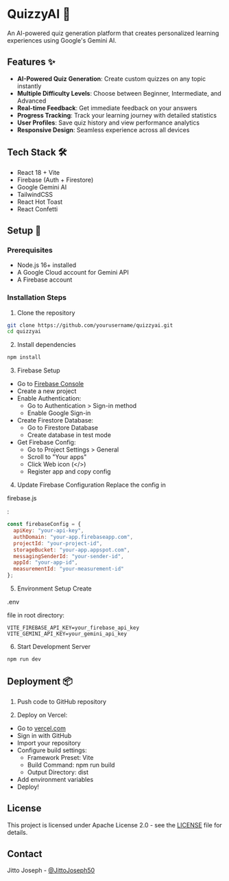 # QuizzyAI 🎯

An AI-powered quiz generation platform that creates personalized learning experiences using Google's Gemini AI.

## Features ✨

- **AI-Powered Quiz Generation**: Create custom quizzes on any topic instantly
- **Multiple Difficulty Levels**: Choose between Beginner, Intermediate, and Advanced
- **Real-time Feedback**: Get immediate feedback on your answers
- **Progress Tracking**: Track your learning journey with detailed statistics
- **User Profiles**: Save quiz history and view performance analytics
- **Responsive Design**: Seamless experience across all devices

## Tech Stack 🛠️

- React 18 + Vite
- Firebase (Auth + Firestore)
- Google Gemini AI
- TailwindCSS
- React Hot Toast
- React Confetti

## Setup 🚀

### Prerequisites
- Node.js 16+ installed
- A Google Cloud account for Gemini API
- A Firebase account

### Installation Steps

1. Clone the repository
```bash
git clone https://github.com/yourusername/quizzyai.git
cd quizzyai
```

2. Install dependencies
```bash
npm install
```

3. Firebase Setup
- Go to [Firebase Console](https://console.firebase.google.com)
- Create a new project
- Enable Authentication:
  - Go to Authentication > Sign-in method
  - Enable Google Sign-in
- Create Firestore Database:
  - Go to Firestore Database
  - Create database in test mode
- Get Firebase Config:
  - Go to Project Settings > General
  - Scroll to "Your apps"
  - Click Web icon (</>)
  - Register app and copy config

4. Update Firebase Configuration
Replace the config in 

firebase.js

:
```javascript
const firebaseConfig = {
  apiKey: "your-api-key",
  authDomain: "your-app.firebaseapp.com",
  projectId: "your-project-id",
  storageBucket: "your-app.appspot.com",
  messagingSenderId: "your-sender-id",
  appId: "your-app-id",
  measurementId: "your-measurement-id"
};
```

5. Environment Setup
Create 

.env

 file in root directory:
```plaintext
VITE_FIREBASE_API_KEY=your_firebase_api_key
VITE_GEMINI_API_KEY=your_gemini_api_key
```

6. Start Development Server
```bash
npm run dev
```

## Deployment 📦

1. Push code to GitHub repository

2. Deploy on Vercel:
- Go to [vercel.com](https://vercel.com)
- Sign in with GitHub
- Import your repository
- Configure build settings:
  - Framework Preset: Vite
  - Build Command: npm run build
  - Output Directory: dist
- Add environment variables
- Deploy!


## License

This project is licensed under Apache License 2.0 - see the [LICENSE](LICENSE) file for details.


## Contact

Jitto Joseph - [@JittoJoseph50](https://x.com/JittoJoseph50)